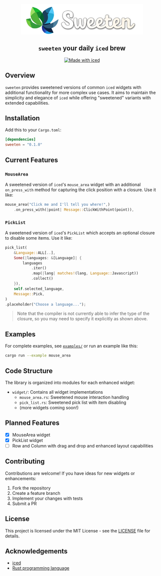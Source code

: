 <div align="center">

<img src="assets/logo.svg" width=400>

## `sweeten` your daily `iced` brew

[![Made with iced](https://iced.rs/badge.svg)](https://github.com/iced-rs/iced)

</div>

## Overview

`sweeten` provides sweetened versions of common `iced` widgets with additional
functionality for more complex use cases. It aims to maintain the simplicity and
elegance of `iced` while offering "sweetened" variants with extended
capabilities.

## Installation

Add this to your `Cargo.toml`:

```toml
[dependencies]
sweeten = "0.1.0"
```

## Current Features

### `MouseArea`

A sweetened version of `iced`'s `mouse_area` widget with an additional
`on_press_with` method for capturing the click position with a closure. Use it
like:

```rust
mouse_area("Click me and I'll tell you where!",)
    .on_press_with(|point| Message::ClickWithPoint(point)),
```

### `PickList`

A sweetened version of `iced`'s `PickList` which accepts an optional closure to
disable some items. Use it like:

```rust
pick_list(
    &Language::ALL[..],
    Some(|languages: &[Language]| {
        languages
            .iter()
            .map(|lang| matches!(lang, Language::Javascript))
            .collect()
    }),
    self.selected_language,
    Message::Pick,
)
.placeholder("Choose a language...");
```

> Note that the compiler is not currently able to infer the type of the closure,
> so you may need to specify it explicitly as shown above.

## Examples

For complete examples, see [`examples/`](examples/) or run an example like this:

```bash
cargo run --example mouse_area
```

## Code Structure

The library is organized into modules for each enhanced widget:

- `widget/`: Contains all widget implementations
  - `mouse_area.rs`: Sweetened mouse interaction handling
  - `pick_list.rs`: Sweetened pick list with item disabling
  - (more widgets coming soon!)

## Planned Features

- [x] MouseArea widget
- [x] PickList widget
- [ ] Row and Column with drag and drop and enhanced layout capabilities

## Contributing

Contributions are welcome! If you have ideas for new widgets or enhancements:

1. Fork the repository
2. Create a feature branch
3. Implement your changes with tests
4. Submit a PR

## License

This project is licensed under the MIT License - see the [LICENSE](LICENSE) file for details.

## Acknowledgements

- [iced](https://github.com/iced-rs/iced)
- [Rust programming language](https://www.rust-lang.org/)